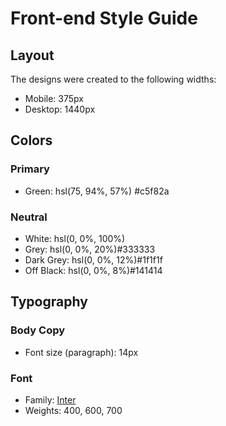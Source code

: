 # Front-end Style Guide

## Layout

The designs were created to the following widths:

- Mobile: 375px
- Desktop: 1440px

## Colors

### Primary

- Green: hsl(75, 94%, 57%) #c5f82a

### Neutral

- White: hsl(0, 0%, 100%)
- Grey: hsl(0, 0%, 20%)#333333
- Dark Grey: hsl(0, 0%, 12%)#1f1f1f
- Off Black: hsl(0, 0%, 8%)#141414

## Typography

### Body Copy

- Font size (paragraph): 14px

### Font

- Family: [Inter](https://fonts.google.com/specimen/Inter)
- Weights: 400, 600, 700
